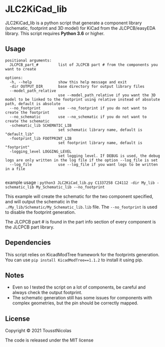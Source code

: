 # JLC2KiCad_lib
JLC2KiCad_lib is a python script that generate a component library (schematic, footprint and 3D model) for KiCad from the JLCPCB/easyEDA library.
This script requires **Python 3.6** or higher.


## Usage 
```
positional arguments:
  JLCPCB_part_#         list of JLCPCB part # from the components you want to create

options:
  -h, --help            show this help message and exit
  -dir OUTPUT_DIR       base directory for output library files
  --model_path_relative
                        use --model_path_relative if you want the 3D model to be linked to the footprint using relative instead of absolute path, default is absolute
  --no_footprint        use --no_footprint if you do not want to create the footprint
  --no_schematic        use --no_schematic if you do not want to create the schematic
  -schematic_lib SCHEMATIC_LIB
                        set schematic library name, default is "default_lib"
  -footprint_lib FOOTPRINT_LIB
                        set footprint library name, default is "footprint"
  -logging_level LOGGING_LEVEL
                        set logging level. If DEBUG is used, the debug logs are only written in the log file if the option --log_file is set
  --log_file            use --log_file if you want logs to be written in a file
                        
```

example usage : `python3 JLC2KiCad_lib.py C1337258 C24112 -dir My_lib -schematic_lib My_Schematic_lib --no_footprint`

This example will create the schematic for the two component specified, and will output the schematic in the `./My_lib/Schematic/My_Schematic_lib.lib` file.
The `--no_footprint` is used to disable the footprint generation.

The JLCPCB part # is found in the part info section of every component is the JLCPCB part library. 

## Dependencies 
This script relies on KicadModTree framework for the footprints generation. 
You can use `pip install KicadModTree==1.1.2` to install it using pip.

## Notes
* Even so I tested the script on a lot of components, be careful and always check the output footprint.
* The schematic generation still has some issues for components with complex geometries, but the pin should be correctly mapped.

## License 
Copyright © 2021 TousstNicolas 

The code is released under the MIT license